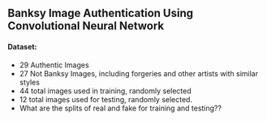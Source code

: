 ## Banksy Image Authentication Using Convolutional Neural Network

#### Dataset:
- 29 Authentic Images
- 27 Not Banksy Images, including forgeries and other artists with similar styles
- 44 total images used in training, randomly selected
- 12 total images used for testing, randomly selected.
- What are the splits of real and fake for training and testing??
